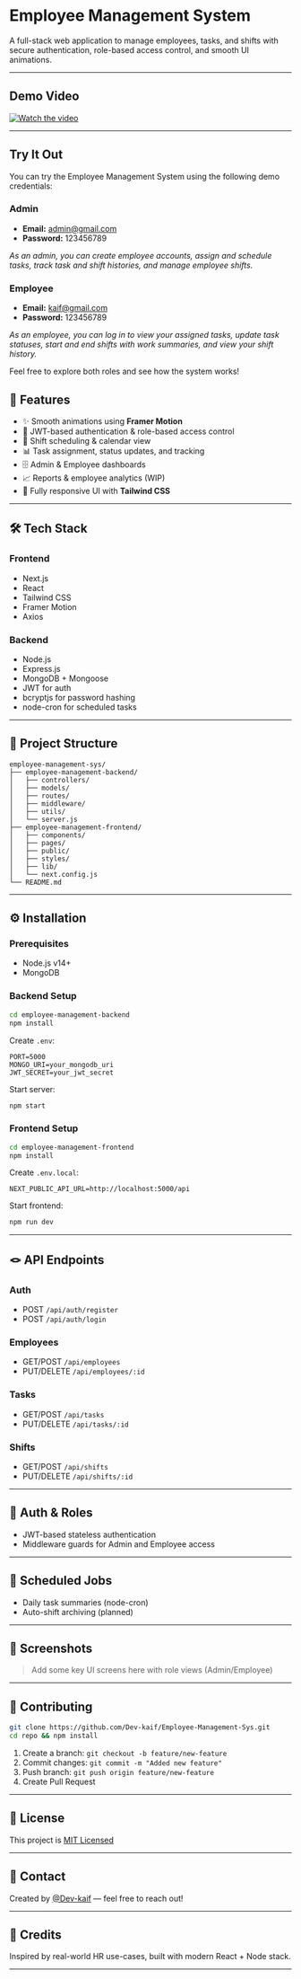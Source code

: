 # Employee Management System

A full-stack web application to manage employees, tasks, and shifts with secure authentication, role-based access control, and smooth UI animations.

---

## Demo Video

[![Watch the video](https://img.youtube.com/vi/Nz1Ougz_TDI/maxresdefault.jpg)](https://youtu.be/Nz1Ougz_TDI)

---

## Try It Out

You can try the Employee Management System using the following demo credentials:

### Admin

- **Email:** admin@gmail.com
- **Password:** 123456789

_As an admin, you can create employee accounts, assign and schedule tasks, track task and shift histories, and manage employee shifts._

### Employee

- **Email:** kaif@gmail.com
- **Password:** 123456789

_As an employee, you can log in to view your assigned tasks, update task statuses, start and end shifts with work summaries, and view your shift history._

Feel free to explore both roles and see how the system works!

## 🚀 Features

- ✨ Smooth animations using **Framer Motion**
- 🔐 JWT-based authentication & role-based access control
- 📅 Shift scheduling & calendar view
- 📊 Task assignment, status updates, and tracking
- 🗄️ Admin & Employee dashboards
- 📈 Reports & employee analytics (WIP)
- 📱 Fully responsive UI with **Tailwind CSS**

---

## 🛠️ Tech Stack

### Frontend

- Next.js
- React
- Tailwind CSS
- Framer Motion
- Axios

### Backend

- Node.js
- Express.js
- MongoDB + Mongoose
- JWT for auth
- bcryptjs for password hashing
- node-cron for scheduled tasks

---

## 📁 Project Structure

```
employee-management-sys/
├── employee-management-backend/
│   ├── controllers/
│   ├── models/
│   ├── routes/
│   ├── middleware/
│   ├── utils/
│   └── server.js
├── employee-management-frontend/
│   ├── components/
│   ├── pages/
│   ├── public/
│   ├── styles/
│   ├── lib/
│   └── next.config.js
└── README.md
```

---

## ⚙️ Installation

### Prerequisites

- Node.js v14+
- MongoDB

### Backend Setup

```bash
cd employee-management-backend
npm install
```

Create `.env`:

```env
PORT=5000
MONGO_URI=your_mongodb_uri
JWT_SECRET=your_jwt_secret
```

Start server:

```bash
npm start
```

### Frontend Setup

```bash
cd employee-management-frontend
npm install
```

Create `.env.local`:

```env
NEXT_PUBLIC_API_URL=http://localhost:5000/api
```

Start frontend:

```bash
npm run dev
```

---

## 🪢 API Endpoints

### Auth

- POST `/api/auth/register`
- POST `/api/auth/login`

### Employees

- GET/POST `/api/employees`
- PUT/DELETE `/api/employees/:id`

### Tasks

- GET/POST `/api/tasks`
- PUT/DELETE `/api/tasks/:id`

### Shifts

- GET/POST `/api/shifts`
- PUT/DELETE `/api/shifts/:id`

---

## 🔐 Auth & Roles

- JWT-based stateless authentication
- Middleware guards for Admin and Employee access

---

## 📆 Scheduled Jobs

- Daily task summaries (node-cron)
- Auto-shift archiving (planned)

---

## 📸 Screenshots

> Add some key UI screens here with role views (Admin/Employee)

---

## 🤝 Contributing

```bash
git clone https://github.com/Dev-kaif/Employee-Management-Sys.git
cd repo && npm install
```

1. Create a branch: `git checkout -b feature/new-feature`
2. Commit changes: `git commit -m "Added new feature"`
3. Push branch: `git push origin feature/new-feature`
4. Create Pull Request

---

## 📄 License

This project is [MIT Licensed](LICENSE)

---

## 📨 Contact

Created by [@Dev-kaif](https://github.com/Dev-kaif) — feel free to reach out!

---

## 💊 Credits

Inspired by real-world HR use-cases, built with modern React + Node stack.

---
